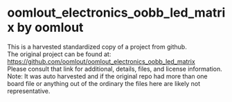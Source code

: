 
# oomlout_electronics_oobb_led_matrix by oomlout  
This is a harvested standardized copy of a project from github.  
The original project can be found at:  
https://github.com/oomlout/oomlout_electronics_oobb_led_matrix  
Please consult that link for additional, details, files, and license information.  
Note: It was auto harvested and if the original repo had more than one board file or anything out of the ordinary the files here are likely not representative.  
    